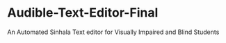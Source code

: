 # Audible-Text-Editor-Final
An Automated Sinhala Text editor for Visually Impaired and Blind Students
